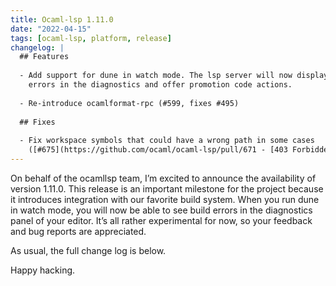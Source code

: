 ```yaml
---
title: Ocaml-lsp 1.11.0
date: "2022-04-15"
tags: [ocaml-lsp, platform, release]
changelog: |
  ## Features
  
  - Add support for dune in watch mode. The lsp server will now display build
    errors in the diagnostics and offer promotion code actions.
  
  - Re-introduce ocamlformat-rpc (#599, fixes #495)
  
  ## Fixes
  
  - Fix workspace symbols that could have a wrong path in some cases
    ([#675](https://github.com/ocaml/ocaml-lsp/pull/671 - [403 Forbidden]))
---
```


On behalf of the ocamllsp team, I’m excited to announce the availability of version 1.11.0. This release is an important milestone for the project because it introduces integration with our favorite build system. When you run dune in watch mode, you will now be able to see build errors in the diagnostics panel of your editor. It’s all rather experimental for now, so your feedback and bug reports are appreciated.

As usual, the full change log is below.

Happy hacking.

